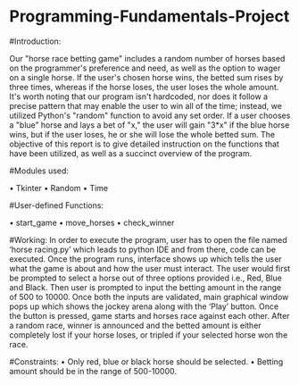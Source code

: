# Programming-Fundamentals-Project

#Introduction: 

Our "horse race betting game" includes a random number of horses based on the programmer's preference and need, as well as the option to wager on a single horse. If the user's chosen horse wins, the betted sum rises by three times, whereas if the horse loses, the user loses the whole amount. It's worth noting that our program isn't hardcoded, nor does it follow a precise pattern that may enable the user to win all of the time; instead, we utilized Python's "random" function to avoid any set order.
If a user chooses a "blue” horse and lays a bet of "x," the user will gain "3*x" if the blue horse wins, but if the user loses, he or she will lose the whole betted sum.
The objective of this report is to give detailed instruction on the functions that have been utilized, as well as a succinct overview of the program.

#Modules used:   

•	Tkinter
•	Random
•	Time

#User-defined Functions:

•	start_game
•	move_horses
•	check_winner  

#Working:
In order to execute the program, user has to open the file named ‘horse racing.py’ which leads to python IDE and from there, code can be executed. Once the program runs, interface shows up which tells the user what the game is about and how the user must interact. The user would first be prompted to select a horse out of three options provided i.e., Red, Blue and Black. Then user is prompted to input the betting amount in the range of 500 to 10000. Once both the inputs are validated, main graphical window pops up which shows the jockey arena along with the ‘Play’ button. Once the button is pressed, game starts and horses race against each other. After a random race, winner is announced and the betted amount is either completely lost if your horse loses, or tripled if your selected horse won the race.    

#Constraints:
•	Only red, blue or black horse should be selected.
•	Betting amount should be in the range of 500-10000. 

